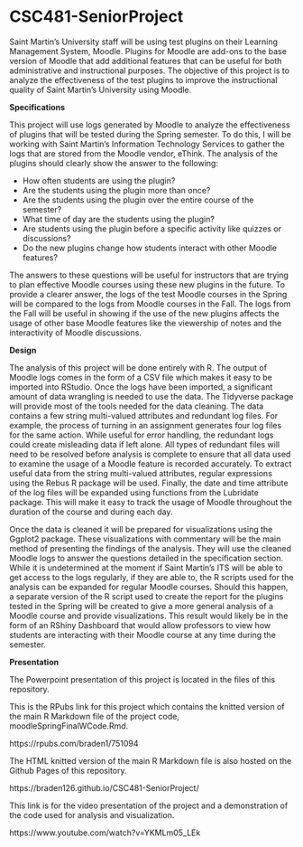 # CSC481-SeniorProject

<p>Saint Martin’s University staff will be using test plugins on their Learning Management System, Moodle. Plugins for Moodle are add-ons to the base version of Moodle that add additional features that can be useful for both administrative and instructional purposes. The objective of this project is to analyze the effectiveness of the test plugins to improve the instructional quality of Saint Martin’s University using Moodle.</p>
<p><strong>Specifications</strong></p>
<p>This project will use logs generated by Moodle to analyze the effectiveness of plugins that will be tested during the Spring semester. To do this, I will be working with Saint Martin’s Information Technology Services to gather the logs that are stored from the Moodle vendor, eThink. The analysis of the plugins should clearly show the answer to the following:
<ul>
  <li>How often students are using the plugin?</li>
<li>Are the students using the plugin more than once?</li>
<li>Are the students using the plugin over the entire course of the semester?</li>
<li>What time of day are the students using the plugin?</li>
<li>Are students using the plugin before a specific activity like quizzes or discussions?</li>
<li>Do the new plugins change how students interact with other Moodle features?</li>
</ul>
<p>The answers to these questions will be useful for instructors that are trying to plan effective Moodle courses using these new plugins in the future. To provide a clearer answer, the logs of the test Moodle courses in the Spring will be compared to the logs from Moodle courses in the Fall. The logs from the Fall will be useful in showing if the use of the new plugins affects the usage of other base Moodle features like the viewership of notes and the interactivity of Moodle discussions.
</p>

<p><strong>Design</strong></p>
<p>The analysis of this project will be done entirely with R. The output of Moodle logs comes in the form of a CSV file which makes it easy to be imported into RStudio. Once the logs have been imported, a significant amount of data wrangling is needed to use the data. The Tidyverse package will provide most of the tools needed for the data cleaning. The data contains a few string multi-valued attributes and redundant log files. For example, the process of turning in an assignment generates four log files for the same action. While useful for error handling, the redundant logs could create misleading data if left alone. All types of redundant files will need to be resolved before analysis is complete to ensure that all data used to examine the usage of a Moodle feature is recorded accurately. To extract useful data from the string multi-valued attributes, regular expressions using the Rebus R package will be used. Finally, the date and time attribute of the log files will be expanded using functions from the Lubridate package. This will make it easy to track the usage of Moodle throughout the duration of the course and during each day. </p>

<p>Once the data is cleaned it will be prepared for visualizations using the Ggplot2 package. These visualizations with commentary will be the main method of presenting the findings of the analysis. They will use the cleaned Moodle logs to answer the questions detailed in the specification section. While it is undetermined at the moment if Saint Martin’s ITS will be able to get access to the logs regularly, if they are able to, the R scripts used for the analysis can be expanded for regular Moodle courses. Should this happen, a separate version of the R script used to create the report for the plugins tested in the Spring will be created to give a more general analysis of a Moodle course and provide visualizations. This result would likely be in the form of an RShiny Dashboard that would allow professors to view how students are interacting with their Moodle course at any time during the semester.</p>

<p><strong> Presentation </strong></p>

<p>The Powerpoint presentation of this project is located in the files of this repository.</p>

<p>This is the RPubs link for this project which contains the knitted version of the main R Markdown file of the project code, moodleSpringFinalWCode.Rmd.</p>
<p>https://rpubs.com/braden1/751094</p>

<p>The HTML knitted version of the main R Markdown file is also hosted on the Github Pages of this repository.</p>
<p>https://braden126.github.io/CSC481-SeniorProject/</p>

<p>This link is for the video presentation of the project and a demonstration of the code used for analysis and visualization.</p>
<p>https://www.youtube.com/watch?v=YKMLm05_LEk</p>




